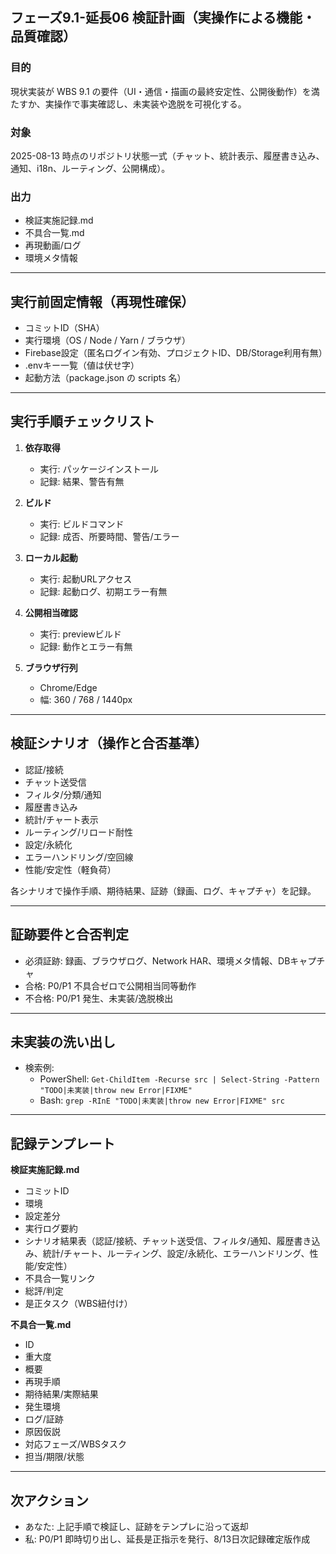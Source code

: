 ## フェーズ9.1-延長06 検証計画（実操作による機能・品質確認）

### 目的
現状実装が WBS 9.1 の要件（UI・通信・描画の最終安定性、公開後動作）を満たすか、実操作で事実確認し、未実装や逸脱を可視化する。

### 対象
2025-08-13 時点のリポジトリ状態一式（チャット、統計表示、履歴書き込み、通知、i18n、ルーティング、公開構成）。

### 出力
- 検証実施記録.md
- 不具合一覧.md
- 再現動画/ログ
- 環境メタ情報

---

## 実行前固定情報（再現性確保）

- コミットID（SHA）
- 実行環境（OS / Node / Yarn / ブラウザ）
- Firebase設定（匿名ログイン有効、プロジェクトID、DB/Storage利用有無）
- .envキー一覧（値は伏せ字）
- 起動方法（package.json の scripts 名）

---

## 実行手順チェックリスト

1. **依存取得**  
   - 実行: パッケージインストール
   - 記録: 結果、警告有無

2. **ビルド**  
   - 実行: ビルドコマンド
   - 記録: 成否、所要時間、警告/エラー

3. **ローカル起動**  
   - 実行: 起動URLアクセス
   - 記録: 起動ログ、初期エラー有無

4. **公開相当確認**  
   - 実行: previewビルド
   - 記録: 動作とエラー有無

5. **ブラウザ行列**  
   - Chrome/Edge  
   - 幅: 360 / 768 / 1440px

---

## 検証シナリオ（操作と合否基準）

- 認証/接続
- チャット送受信
- フィルタ/分類/通知
- 履歴書き込み
- 統計/チャート表示
- ルーティング/リロード耐性
- 設定/永続化
- エラーハンドリング/空回線
- 性能/安定性（軽負荷）

各シナリオで操作手順、期待結果、証跡（録画、ログ、キャプチャ）を記録。

---

## 証跡要件と合否判定

- 必須証跡: 録画、ブラウザログ、Network HAR、環境メタ情報、DBキャプチャ
- 合格: P0/P1 不具合ゼロで公開相当同等動作
- 不合格: P0/P1 発生、未実装/逸脱検出

---

## 未実装の洗い出し
- 検索例:  
  - PowerShell: `Get-ChildItem -Recurse src | Select-String -Pattern "TODO|未実装|throw new Error|FIXME"`
  - Bash: `grep -RInE "TODO|未実装|throw new Error|FIXME" src`

---

## 記録テンプレート

**検証実施記録.md**
- コミットID
- 環境
- 設定差分
- 実行ログ要約
- シナリオ結果表（認証/接続、チャット送受信、フィルタ/通知、履歴書き込み、統計/チャート、ルーティング、設定/永続化、エラーハンドリング、性能/安定性）
- 不具合一覧リンク
- 総評/判定
- 是正タスク（WBS紐付け）

**不具合一覧.md**
- ID
- 重大度
- 概要
- 再現手順
- 期待結果/実際結果
- 発生環境
- ログ/証跡
- 原因仮説
- 対応フェーズ/WBSタスク
- 担当/期限/状態

---

## 次アクション
- あなた: 上記手順で検証し、証跡をテンプレに沿って返却
- 私: P0/P1 即時切り出し、延長是正指示を発行、8/13日次記録確定版作成